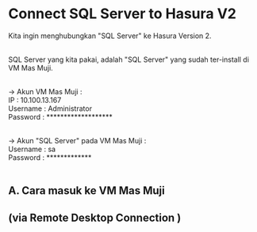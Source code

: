 # Connect SQL Server to Hasura V2

Kita ingin menghubungkan "SQL Server" ke Hasura Version 2.  <br/>   <br/>

SQL Server yang kita pakai, adalah "SQL Server" yang sudah ter-install di VM Mas Muji.  <br/> <br/>

-> Akun VM Mas Muji :  <br/>
IP : 10.100.13.167        <br/>
Username : Administrator         <br/>
Password : *******************           <br/> <br/>

-> Akun "SQL Server" pada VM Mas Muji :      <br/>
Username : sa           <br/>
Password : *************           <br/> <br/>

## A. Cara masuk ke VM Mas Muji
## (via Remote Desktop Connection )


